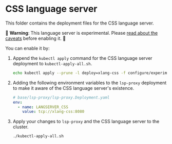 # CSS language server

This folder contains the deployment files for the CSS language server.

🚨 **Warning**: This language server is experimental. Please [read about the caveats](https://about.sourcegraph.com/docs/code-intelligence/experimental-language-servers/#caveats-of-experimental-language-servers) before enabling it. 🚨

You can enable it by:

1. Append the `kubectl apply` command for the CSS language server deployment to `kubectl-apply-all.sh`.

   ```bash
   echo kubectl apply --prune -l deploy=xlang-css -f configure/experimental/css --recursive >> kubectl-apply-all.sh
   ```

2. Adding the following environment variables to the `lsp-proxy` deployment to make it aware of the CSS language server's existence.

   ```yaml
   # base/lsp-proxy/lsp-proxy.Deployment.yaml
   env:
     - name: LANGSERVER_CSS
       value: tcp://xlang-css:8080
   ```

3. Apply your changes to `lsp-proxy` and the CSS language server to the cluster.

   ```bash
   ./kubectl-apply-all.sh
   ```
